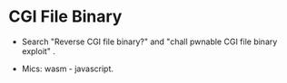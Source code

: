 # CGI File Binary 

- Search "Reverse CGI file binary?" and "chall pwnable CGI file binary exploit" .

- Mics: wasm - javascript.
